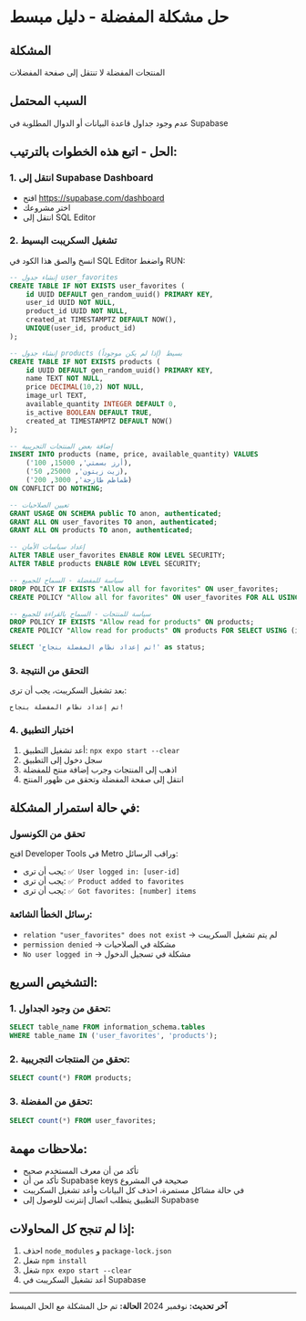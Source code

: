 # حل مشكلة المفضلة - دليل مبسط

## المشكلة
المنتجات المفضلة لا تنتقل إلى صفحة المفضلات

## السبب المحتمل
عدم وجود جداول قاعدة البيانات أو الدوال المطلوبة في Supabase

## الحل - اتبع هذه الخطوات بالترتيب:

### 1. انتقل إلى Supabase Dashboard
- افتح https://supabase.com/dashboard
- اختر مشروعك
- انتقل إلى SQL Editor

### 2. تشغيل السكريبت البسيط
انسخ والصق هذا الكود في SQL Editor واضغط RUN:

```sql
-- إنشاء جدول user_favorites
CREATE TABLE IF NOT EXISTS user_favorites (
    id UUID DEFAULT gen_random_uuid() PRIMARY KEY,
    user_id UUID NOT NULL,
    product_id UUID NOT NULL,
    created_at TIMESTAMPTZ DEFAULT NOW(),
    UNIQUE(user_id, product_id)
);

-- إنشاء جدول products بسيط (إذا لم يكن موجوداً)
CREATE TABLE IF NOT EXISTS products (
    id UUID DEFAULT gen_random_uuid() PRIMARY KEY,
    name TEXT NOT NULL,
    price DECIMAL(10,2) NOT NULL,
    image_url TEXT,
    available_quantity INTEGER DEFAULT 0,
    is_active BOOLEAN DEFAULT TRUE,
    created_at TIMESTAMPTZ DEFAULT NOW()
);

-- إضافة بعض المنتجات التجريبية
INSERT INTO products (name, price, available_quantity) VALUES
    ('أرز بسمتي', 15000, 100),
    ('زيت زيتون', 25000, 50),
    ('طماطم طازجة', 3000, 200)
ON CONFLICT DO NOTHING;

-- تعيين الصلاحيات
GRANT USAGE ON SCHEMA public TO anon, authenticated;
GRANT ALL ON user_favorites TO anon, authenticated;
GRANT ALL ON products TO anon, authenticated;

-- إعداد سياسات الأمان
ALTER TABLE user_favorites ENABLE ROW LEVEL SECURITY;
ALTER TABLE products ENABLE ROW LEVEL SECURITY;

-- سياسة للمفضلة - السماح للجميع
DROP POLICY IF EXISTS "Allow all for favorites" ON user_favorites;
CREATE POLICY "Allow all for favorites" ON user_favorites FOR ALL USING (true);

-- سياسة للمنتجات - السماح بالقراءة للجميع
DROP POLICY IF EXISTS "Allow read for products" ON products;
CREATE POLICY "Allow read for products" ON products FOR SELECT USING (is_active = true);

SELECT 'تم إعداد نظام المفضلة بنجاح!' as status;
```

### 3. التحقق من النتيجة
بعد تشغيل السكريبت، يجب أن ترى:
```
تم إعداد نظام المفضلة بنجاح!
```

### 4. اختبار التطبيق
1. أعد تشغيل التطبيق: `npx expo start --clear`
2. سجل دخول إلى التطبيق
3. اذهب إلى المنتجات وجرب إضافة منتج للمفضلة
4. انتقل إلى صفحة المفضلة وتحقق من ظهور المنتج

## في حالة استمرار المشكلة:

### تحقق من الكونسول
افتح Developer Tools في Metro وراقب الرسائل:
- يجب أن ترى: `✅ User logged in: [user-id]`
- يجب أن ترى: `✅ Product added to favorites`
- يجب أن ترى: `✅ Got favorites: [number] items`

### رسائل الخطأ الشائعة:
- `relation "user_favorites" does not exist` → لم يتم تشغيل السكريبت
- `permission denied` → مشكلة في الصلاحيات
- `No user logged in` → مشكلة في تسجيل الدخول

## التشخيص السريع:

### 1. تحقق من وجود الجداول:
```sql
SELECT table_name FROM information_schema.tables 
WHERE table_name IN ('user_favorites', 'products');
```

### 2. تحقق من المنتجات التجريبية:
```sql
SELECT count(*) FROM products;
```

### 3. تحقق من المفضلة:
```sql
SELECT count(*) FROM user_favorites;
```

## ملاحظات مهمة:
- تأكد من أن معرف المستخدم صحيح
- تأكد من أن Supabase keys صحيحة في المشروع
- في حالة مشاكل مستمرة، احذف كل البيانات وأعد تشغيل السكريبت
- التطبيق يتطلب اتصال إنترنت للوصول إلى Supabase

## إذا لم تنجح كل المحاولات:
1. احذف `node_modules` و `package-lock.json`
2. شغل `npm install`
3. شغل `npx expo start --clear`
4. أعد تشغيل السكريبت في Supabase

---
**آخر تحديث:** نوفمبر 2024
**الحالة:** تم حل المشكلة مع الحل المبسط 